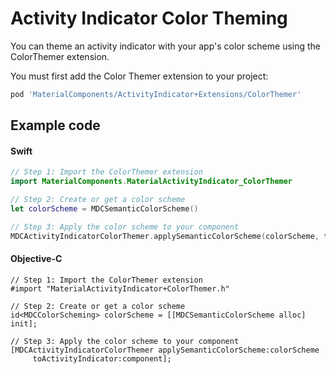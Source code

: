 <!--docs:
title: "Color Theming"
layout: detail
section: components
excerpt: "How to theme Activity Indicator using the Material Design color system."
iconId: progress_activity
path: /catalog/progress-indicators/activity-indicators/color-theming/
-->

# Activity Indicator Color Theming

You can theme an activity indicator with your app's color scheme using the ColorThemer extension.

You must first add the Color Themer extension to your project:

```bash
pod 'MaterialComponents/ActivityIndicator+Extensions/ColorThemer'
```

## Example code

<!--<div class="material-code-render" markdown="1">-->
#### Swift
```swift
// Step 1: Import the ColorThemer extension
import MaterialComponents.MaterialActivityIndicator_ColorThemer

// Step 2: Create or get a color scheme
let colorScheme = MDCSemanticColorScheme()

// Step 3: Apply the color scheme to your component
MDCActivityIndicatorColorThemer.applySemanticColorScheme(colorScheme, to: component)
```

#### Objective-C

```objc
// Step 1: Import the ColorThemer extension
#import "MaterialActivityIndicator+ColorThemer.h"

// Step 2: Create or get a color scheme
id<MDCColorScheming> colorScheme = [[MDCSemanticColorScheme alloc] init];

// Step 3: Apply the color scheme to your component
[MDCActivityIndicatorColorThemer applySemanticColorScheme:colorScheme
     toActivityIndicator:component];
```
<!--</div>-->

